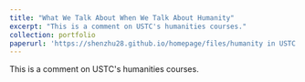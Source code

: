 ```yaml
---
title: "What We Talk About When We Talk About Humanity"
excerpt: "This is a comment on USTC's humanities courses."
collection: portfolio
paperurl: 'https://shenzhu28.github.io/homepage/files/humanity in USTC.pdf'
---
```


This is a comment on USTC's humanities courses.
